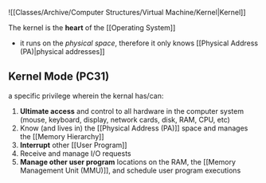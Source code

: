 ![[Classes/Archive/Computer Structures/Virtual Machine/Kernel|Kernel]]

The kernel is the **heart** of the [[Operating System]]
- it runs on the *physical space*, therefore it only knows [[Physical Address (PA)|physical addresses]]

## Kernel Mode (PC31)
a specific privilege wherein the kernal has/can:
1. **Ultimate access** and control to all hardware in the computer system (mouse, keyboard, display, network cards, disk, RAM, CPU, etc)
2. Know (and lives in) the [[Physical Address (PA)]] space and manages the [[Memory Hierarchy]]
3. **Interrupt** other [[User Program]]
4. Receive and manage I/O requests
5. **Manage other user program** locations on the RAM, the [[Memory Management Unit (MMU)]], and schedule user program executions

